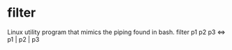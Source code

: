 # filter
Linux utility program that mimics the piping found in bash. filter p1 p2 p3 &lt;=> p1 | p2 | p3

